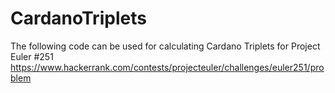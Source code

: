 # CardanoTriplets
The following code can be used for calculating Cardano Triplets for Project Euler #251
https://www.hackerrank.com/contests/projecteuler/challenges/euler251/problem
